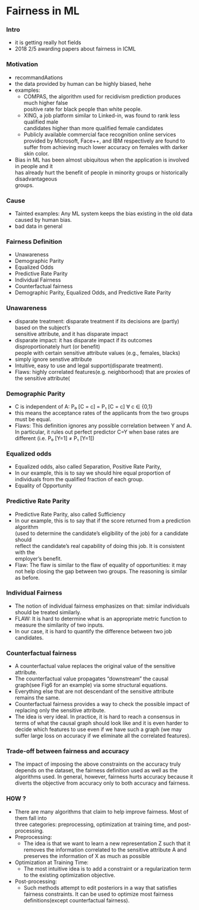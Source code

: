 # Fairness in ML 
 
### Intro
  - it is getting really hot fields
  - 2018 2/5 awarding papers about fairness in ICML

### Motivation 
  - recommandAations 
  - the data provided by human can be highly biased, hehe
  - examples: 
    - COMPAS, the algorithm used for recidivism prediction produces much higher false  
      positive rate for black people than white people. 
    - XING, a job platform similar to Linked-in, was found to rank less qualified male   
       candidates higher than more qualified female candidates
    - Publicly available commercial face recognition online services provided by Microsoft,
      Face++, and IBM respectively are found to suffer from achieving much lower accuracy 
      on females with darker skin color. 
  - Bias in ML has been almost ubiquitous when the application is involved in people and it   
    has already hurt the benefit of people in minority groups or historically disadvantageous   
    groups. 
 
### Cause 
  - Tainted examples: Any ML system keeps the bias existing in the old data
    caused by human bias. 
  - bad data in general 

### Fairness Definition 
  - Unawareness
  - Demographic Parity
  - Equalized Odds
  - Predictive Rate Parity
  - Individual Fairness
  - Counterfactual fairness
  - Demographic Parity, Equalized Odds, and Predictive Rate Parity
  
### Unawareness 
  - disparate treatment: disparate treatment if its decisions are (partly) based on the subject’s   
    sensitive attribute, and it has disparate impact
  - disparate impact: it has disparate impact if its outcomes disproportionately hurt (or benefit)   
     people with certain sensitive attribute values (e.g., females, blacks) 
  - simply ignore senstive attribute 
  - Intuitive, easy to use and legal support(disparate treatment).
  - Flaws: highly correlated features(e.g. neighborhood) that are proxies of the sensitive attribute(

### Demographic Parity
  - C is independent of A: P₀ [C = c] = P₁ [C = c] ∀ c ∈ {0,1}
  - this means the acceptance rates of the applicants from the two groups must be equal.
  - Flaws: This definition ignores any possible correlation between Y and A. In particular, it
    rules out perfect predictor C=Y when base rates are different (i.e. P₀ [Y=1] ≠ P₁ [Y=1])
###  Equalized odds
  - Equalized odds, also called Separation, Positive Rate Parity,
  - In our example, this is to say we should hire equal proportion of individuals 
     from the qualified fraction of each group. 
  - Equality of Opportunity
### Predictive Rate Parity
  - Predictive Rate Parity, also called Sufficiency 
  - In our example, this is to say that if the score returned from a prediction algorithm   
    (used to determine the candidate’s eligibility of the job) for a candidate should  
    reflect the candidate’s real capability of doing this job. It is consistent with the  
    employer’s benefit.  
  - Flaw: The flaw is similar to the flaw of equality of opportunities: it may not help 
     closing the gap between two groups. The reasoning is similar as before.
### Individual Fairness
  - The notion of individual fairness emphasizes on that: similar individuals should be treated similarly.
  - FLAW: It is hard to determine what is an appropriate metric function to measure the similarity of two inputs. 
  - In our case, it is hard to quantify the difference between two job candidates. 

### Counterfactual fairness
  - A counterfactual value replaces the original value of the sensitive attribute.
  - The counterfactual value propagates “downstream” the causal graph(see Fig6 for an example) via some 
     structural equations. 
  - Everything else that are not descendant of the sensitive attribute remains the same.
  - Counterfactual fairness provides a way to check the possible impact of replacing
     only the sensitive attribute.
  - The idea is very ideal. In practice, it is hard to reach a consensus in terms of what
    the causal graph should look like and it is even harder to decide which features to use
     even if we have such a graph (we may suffer large loss on accuracy if we eliminate all 
     the correlated features).
  
### Trade-off between fairness and accuracy
  - The impact of imposing the above constraints on the accuracy truly depends on the
  dataset, the fairness definition used as well as the algorithms used. In general, however,
  fairness hurts accuracy because it diverts the objective from accuracy only to both 
   accuracy and fairness. 
   
### H0W ?
  - There are many algorithms that claim to help improve fairness. Most of them fall into    
    three categories: preprocessing, optimization at training time, and post-processing.
  - Preprocessing:  
     - The idea is that we want to learn a new representation Z such that it removes the
       information correlated to the sensitive attribute A and preserves the information of 
       X as  much as possible
  - Optimization at Training Time: 
     - The most intuitive idea is to add a constraint or a regularization term to the 
     existing optimization objective. 
  - Post-processing: 
     - Such methods attempt to edit posteriors in a way that satisfies fairness constraints.
       It can be used to optimize most fairness definitions(except counterfactual fairness).
    
  
  
  
  
  
  
  
  
  
  
  
  
